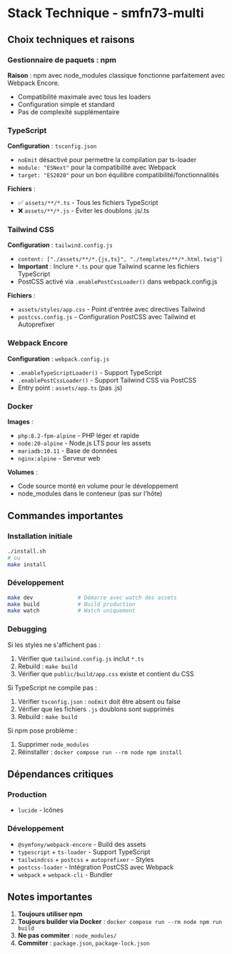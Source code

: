 # Stack Technique - smfn73-multi

## Choix techniques et raisons

### Gestionnaire de paquets : npm

**Raison** : npm avec node_modules classique fonctionne parfaitement avec Webpack Encore.
- Compatibilité maximale avec tous les loaders
- Configuration simple et standard
- Pas de complexité supplémentaire

### TypeScript

**Configuration** : `tsconfig.json`
- `noEmit` désactivé pour permettre la compilation par ts-loader
- `module: "ESNext"` pour la compatibilité avec Webpack
- `target: "ES2020"` pour un bon équilibre compatibilité/fonctionnalités

**Fichiers** :
- ✅ `assets/**/*.ts` - Tous les fichiers TypeScript
- ❌ `assets/**/*.js` - Éviter les doublons .js/.ts

### Tailwind CSS

**Configuration** : `tailwind.config.js`
- `content: ["./assets/**/*.{js,ts}", "./templates/**/*.html.twig"]`
- **Important** : Inclure `*.ts` pour que Tailwind scanne les fichiers TypeScript
- PostCSS activé via `.enablePostCssLoader()` dans webpack.config.js

**Fichiers** :
- `assets/styles/app.css` - Point d'entrée avec directives Tailwind
- `postcss.config.js` - Configuration PostCSS avec Tailwind et Autoprefixer

### Webpack Encore

**Configuration** : `webpack.config.js`
- `.enableTypeScriptLoader()` - Support TypeScript
- `.enablePostCssLoader()` - Support Tailwind CSS via PostCSS
- Entry point : `assets/app.ts` (pas .js)

### Docker

**Images** :
- `php:8.2-fpm-alpine` - PHP léger et rapide
- `node:20-alpine` - Node.js LTS pour les assets
- `mariadb:10.11` - Base de données
- `nginx:alpine` - Serveur web

**Volumes** :
- Code source monté en volume pour le développement
- node_modules dans le conteneur (pas sur l'hôte)

## Commandes importantes

### Installation initiale
```bash
./install.sh
# ou
make install
```

### Développement
```bash
make dev              # Démarre avec watch des assets
make build            # Build production
make watch            # Watch uniquement
```

### Debugging

Si les styles ne s'affichent pas :
1. Vérifier que `tailwind.config.js` inclut `*.ts`
2. Rebuild : `make build`
3. Vérifier que `public/build/app.css` existe et contient du CSS

Si TypeScript ne compile pas :
1. Vérifier `tsconfig.json` : `noEmit` doit être absent ou false
2. Vérifier que les fichiers `.js` doublons sont supprimés
3. Rebuild : `make build`

Si npm pose problème :
1. Supprimer `node_modules`
2. Réinstaller : `docker compose run --rm node npm install`

## Dépendances critiques

### Production
- `lucide` - Icônes

### Développement
- `@symfony/webpack-encore` - Build des assets
- `typescript` + `ts-loader` - Support TypeScript
- `tailwindcss` + `postcss` + `autoprefixer` - Styles
- `postcss-loader` - Intégration PostCSS avec Webpack
- `webpack` + `webpack-cli` - Bundler

## Notes importantes

1. **Toujours utiliser npm**
2. **Toujours builder via Docker** : `docker compose run --rm node npm run build`
3. **Ne pas commiter** : `node_modules/`
4. **Commiter** : `package.json`, `package-lock.json`
